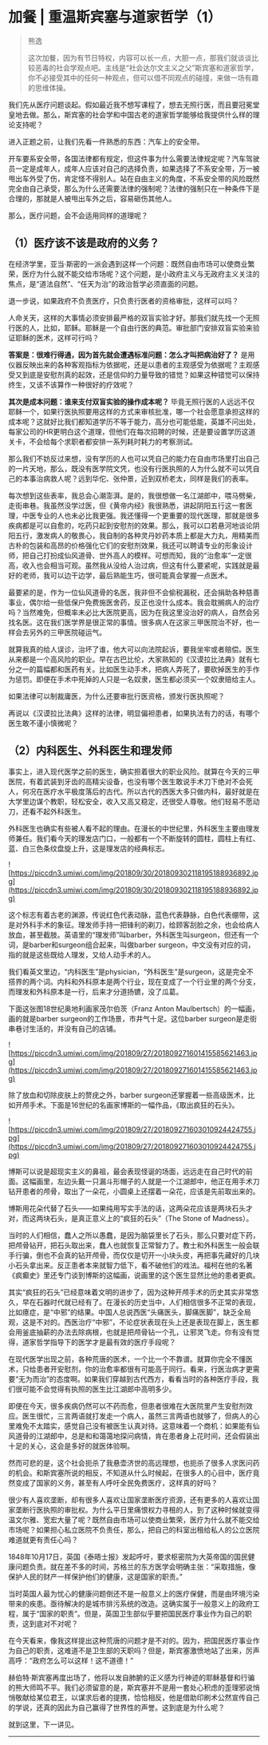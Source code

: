 # 加餐 | 重温斯宾塞与道家哲学（1）

> 熊逸
> 
> 这次加餐，因为有节日特权，内容可以长一点，大胆一点，那我们就谈谈比较恶毒的社会学观点吧。主线是“社会达尔文主义之父”斯宾塞和道家哲学，你不必接受其中的任何一种观点，但可以借不同观点的碰撞，来做一场有趣的思维体操。

我们先从医疗问题谈起。假如最近我不想写课程了，想去无照行医，而且要冠冕堂皇地去做。那么，斯宾塞的社会学和中国古老的道家哲学能够给我提供什么样的理论支持呢？

进入正题之前，让我们先看一件熟悉的东西：汽车上的安全带。

开车要系安全带，各国法律都有规定，但这件事为什么需要法律规定呢？汽车驾驶员一定是成年人，成年人应该对自己的选择负责，如果选择了不系安全带，万一被甩出车外受了伤，肯定怪不得别人。站在自由主义的角度，不系安全带的风险既然完全由自己承受，那么为什么还需要法律的强制呢？法律的强制只在一种条件下是合理的，那就是人被甩出车外之后，容易砸伤其他人。

那么，医疗问题，会不会适用同样的道理呢？

## （1）医疗该不该是政府的义务？

在经济学里，亚当·斯密的一派会遇到这样一个问题：既然自由市场可以使商业繁荣，医疗为什么就不能交给市场呢？这个问题，是小政府主义与无政府主义关注的焦点，是“道法自然”、“任天为治”的政治哲学必须直面的问题。

退一步说，如果政府不负责医疗，只负责行医者的资格审批，这样可以吗？

人命关天，这样的大事情必须安排最严格的双盲实验才好。那我们就先找一个无照行医的人，比如，耶稣。耶稣是一个自由行医的典范。审批部门安排双盲实验来验证耶稣的医术，这样可行吗？  

 **答案是：很难行得通，因为首先就会遭遇标准问题：怎么才叫把病治好了？** 是用仪器反映出来的各种客观指标为依据呢，还是以患者的主观感受为依据呢？主观感受又到底是安慰剂真的起效，还是信仰的力量导致的错觉？如果这种错觉可以保持终生，又该不该算作一种很好的疗效呢？

 **其次是成本问题：谁来支付双盲实验的操作成本呢？** 毕竟无照行医的人远远不仅耶稣一个，如果行医执照要用这样的方式来审核批准，哪一个社会愿意承担这样的成本呢？这就好比我们都知道学历不等于能力，高分也可能低能，英雄不问出处，每家公司的HR更明白这个道理，但他们在每次招聘的时候，还是要设置学历这道关卡，不会给每个求职者都安排一系列耗时耗力的考察测试。

那么我们不妨反过来想，没有学历的人也可以凭自己的能力在自由市场里打出自己的一片天地，那么，既没有医学院文凭，也没有行医执照的人为什么就不可以凭自己的本事治病救人呢？远到华佗、张仲景，近到双桥老太，同样是我们的表率。

每次想到这些表率，我总会心潮澎湃。是的，我很想做一名江湖郎中，喂马劈柴，走街串巷。我虽然没学过医，但《黄帝内经》我很熟悉，讲起阴阳五行这一套医理，中医专业的人也未必比我更强。我还懂得一个更重要的现代医理，那就是很多疾病都是可以自愈的，吃药只起到安慰剂的效果。那么，我可以口若悬河地谈论阴阳五行，激发病人的敬畏心，我自制的各种灵丹妙药本质上都是大力丸，用精美而古朴的包装和高昂的价格强化它们的安慰剂效果，我还可以聘请专业的形象设计师，把自己打扮成仙风道骨、世外高人的模样。可想而知，我的“治愈率”一定很高，收入也会相当可观。虽然我从没给人治过病，但这有什么要紧呢，实践就是最好的老师，我可以边干边学，最后熟能生巧，很可能真会掌握一点医术。

最要紧的是，作为一位仙风道骨的名医，我非但不会偷税漏税，还会捐助各种慈善事业，偶尔给一些低保户免费施医舍药，反正也没什么成本。我会耽搁病人的治疗吗？当然难免，但概率未必比大医院更高，因为在我这里没治好的病人，自然会另找名医。这在我们医学界是很正常的事情。很多病人在这家三甲医院治不好，也一样会去另外的三甲医院碰运气。

就算我真的给人误诊，治坏了谁，他大可以向法院起诉，要我坐牢或者赔偿。医生从来都是一个高风险的职业。早在古巴比伦，大家熟知的《汉谟拉比法典》就有七分之一的篇幅都和医药有关。比如医生动手术，把病人弄死了，要砍掉医生的手作为惩罚。即便在手术中死掉的人只是一名奴隶，医生都必须买一个奴隶赔给主人。

如果法律可以制裁庸医，为什么还要审批行医资格，颁发行医执照呢？

再说以《汉谟拉比法典》这样的法律，明显偏袒患者，如果执法有力的话，有哪个医生敢不谨小慎微呢？

## （2）内科医生、外科医生和理发师

事实上，进入现代医学之前的医生，确实担着很大的职业风险。就算在今天的三甲医院，有着武装到牙齿的高精尖设备，也没有哪个医生敢说手术刀下绝对不会死人，何况在医疗水平极度落后的古代。所以古代的西医大多只做内科，最好就是在大学里边谋个教职，轻松安全，收入又高又稳定，还很受人尊敬。他们轻易不愿动刀，还看不起外科医生。

外科医生也确实有些被人看不起的理由。在漫长的中世纪里，外科医生主要由理发师兼任。我们看今天的理发店门口，一般都有一个不断旋转的圆柱，圆柱上有红、蓝、白三色条纹盘旋上升，这是理发店的经典标志。

![https://piccdn3.umiwi.com/img/201809/30/201809302118195188936892.jpg](https://piccdn3.umiwi.com/img/201809/30/201809302118195188936892.jpg)

这个标志有着古老的渊源，传说红色代表动脉，蓝色代表静脉，白色代表绷带，这是对外科手术的象征。理发师手持一把锋利的剃刀，给顾客刮脸之余，也会给病人放血，甚至截肢。英语里的“理发师”叫barber，外科医生叫surgeon，但还有一个词，是barber和surgeon组合起来，叫做barber surgeon，中文没有对应的词，指的就是这些既给人理发，又给人动手术的人。

我们看英文里边，“内科医生”是physician，“外科医生”是surgeon，这是完全不搭界的两个词。内科和外科原本是两个行业，现在变成了一个行业里的两个分支，而理发和外科原本是一行，后来才分道扬镳，没了瓜葛。

下面这张图18世纪奥地利画家茂尔伯茨（Franz Anton Maulbertsch）的一幅画，画的就是barber surgeon的工作场景，市井气十足。这位barber surgeon是走街串巷讨生活的，并没有自己的店铺。

![https://piccdn3.umiwi.com/img/201809/27/201809271601415585621463.jpg](https://piccdn3.umiwi.com/img/201809/27/201809271601415585621463.jpg)

除了放血和切除皮肤上的赘疣之外，barber surgeon还掌握着一些高级医术，比如开颅手术。下面是16世纪的名画家博斯的一幅作品，《取出疯狂的石头》。

![https://piccdn3.umiwi.com/img/201809/27/201809271603010924424755.jpg](https://piccdn3.umiwi.com/img/201809/27/201809271603010924424755.jpg)

博斯可以说是超现实主义的鼻祖，最会表现怪诞的场面，远远走在自己时代的前面。这幅画里，左边头戴一只漏斗形帽子的人就是一个江湖郎中，他正在用手术刀钻开患者的颅骨，取出了一朵花，小圆桌上还摆着一朵花，应该是先前取出来的。

博斯用花朵代替了石头——如果纯用写实手法的话，这两朵花应该是两块石头才对，而这两块石头，是真正意义上的“疯狂的石头”（The Stone of Madness）。

当时的人们相信，蠢人之所以愚蠢，是因为脑袋里长了石头，那么只要对症下药，把颅骨钻开，把石头取出来，蠢人也就恢复正常智力了。教士和外科医生一般会联手行骗，倒也不会真的钻开颅骨，而仅仅是切开一小块头皮，再把事先藏好的几块小石头拿出来。反正患者本来就智力低下，看不破他们的戏法。福柯在他的名著《疯癫史》里还专门谈到博斯的这幅画，说画里的这个医生显然比他的患者更疯。

其实“疯狂的石头”已经意味着文明的进步了，因为这种开颅手术的历史其实非常悠久，早在石器时代就已经有了。在漫长的历史当中，人们相信很多不正常的表现，比如癔症，是“中邪”的结果。中国人总说西医“头痛医头，脚痛医脚”，缺乏全局观，这是不对的。西医治疗“中邪”，不论症状表现在头上还是表现在脚上，医生都会用釜底抽薪的办法去除病根，也就是把颅骨钻一个孔，让邪灵飞走。你有没有觉得，道家哲学指导下的医学才是最有效的医疗手段呢？

在现代医学出现之前，各种荒唐的医术，一个比一个不靠谱。就算你完全不懂医术，只给患者开安慰剂，你的治愈率都很有可能高于同行。看来，行医治病才更需要“无为而治”的态度啊。如果我们穿越到古代西方，看看当时的各种医疗手段，我们很可能不会觉得有执照的医生比江湖郎中高明多少。

即便在今天，很多疾病仍然可以不药而愈，但患者很难在大医院里产生安慰剂效应。医生很忙，三言两语就打发走一个病人，虽然三言两语也就够了，但病人的心里难免不太踏实，感觉自己没有被医生认真对待。这意味着一个商机：如果能有仙风道骨的江湖郎中，总是和和蔼蔼地探问病情，肯在患者身上花时间，还会假装出十足的关心，这会是多好的就医体验啊。

然而可悲的是，这个社会扼杀了我悬壶济世的高远理想，也扼杀了很多人求医问药的机会。和斯宾塞所说的相反，不知道从什么时候起，在很多人的心目中，医疗竟然变成了国家的义务，甚至有人呼吁全民免费医疗，这样真的好吗？

很少有人喜欢垄断，却有很多人喜欢让国家垄断医疗资源，还有更多的人喜欢让国家垄断行医执照的审批权。为什么平日里痛恨权力寻租的人，到了这种时候就变得温文尔雅、宽宏大量了呢？既然自由市场可以使商业繁荣，医疗为什么就不能交给市场呢？如果担心私立医院不负责任，那么，把自己的科室出租给私人的公立医院难道就更有责任心吗？

1848年10月17日，英国《泰晤士报》发起呼吁，要求枢密院为大英帝国的国民健康问题负责。就在差不多的时间，苏格兰的东方医学会明确主张：“采取措施，像保护人民的财产一样保护他们的健康，这是国家的职责。”

当时英国人最为忧心的健康问题倒还不是一般意义上的医疗保健，而是由环境污染带来的疾患。亟待解决的是城市排污系统的改造。这确实属于一般意义上的政府工程，属于“国家的职责”。但是，英国卫生部似乎要把国民医疗事业作为自己的职责，这到底对不对呢？

在今天看来，像我这样提出这种荒唐的问题才是不对的。因为，把国民医疗事业作为自己的职责，这难道不是卫生部的天职吗？但是，斯宾塞激愤地站了出来，厉声高呼：“政府怎么可以这样！这不道德！”

赫伯特·斯宾塞再度出场了，他将以发自肺腑的正义感为行神迹的耶稣基督和行骗的熊大师鸣不平。我们必须留意的是，斯宾塞并不是用一套处心积虑的歪理邪说悄悄敬献给某位君王，以谋求后者的提携，恰恰相反，他是借助印刷术公然宣传自己的学说，还真的因此为自己赢得了世界性的声誉。这到底是为什么呢？

就到这里，下一讲见。

---
